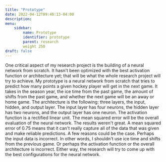 ```yaml
---
title: "Prototype"
date: 2022-04-12T09:40:13-04:00
description: 
menu:
    sidebar:
        name: Prototype
        identifier: prototype
        parent: research
        weight 250
draft: false
---
```


One critical aspect of my research project is the building of a neural network from scratch. It hasn't been optimized 
with the best activation function or architecture yet; that will be what the whole research project will try to achieve.
My prototype is a neural network from scratch that tries to predict how many points a given hockey player will get in 
the next game. It takes in the season year, the ice time from the past game, the amount of shifts from the past game, 
and whether the next game will be an away or home game. The architecture is the following: three layers, the input,
hidden, and output layer. The input layer has four neurons, the hidden layer has two neurons, and the output layer has
one neuron. The activation function is a rectified linear unit. The mean squared error will be the overall evaluation of
the neural network. The results weren't great. A mean squared error of 0.75 means that it can't really capture all of
the data that was given and make reliable predictions. A few reasons could be the case. Perhaps the input data is
incorrect. In other words, I shouldn't use ice time and shifts from the previous game. Or perhaps the activation
function or the overall architecture is incorrect. Either way, the research will try to come up with the best
configurations for the neural network.